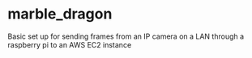 # marble_dragon
Basic set up for sending frames from an IP camera on a LAN through a raspberry pi to an AWS EC2 instance
